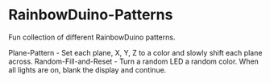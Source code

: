 # RainbowDuino-Patterns
Fun collection of different RainbowDuino patterns.

Plane-Pattern - Set each plane, X, Y, Z to a color and slowly shift each plane across.
Random-Fill-and-Reset - Turn a random LED a random color. When all lights are on, blank the display and continue.
